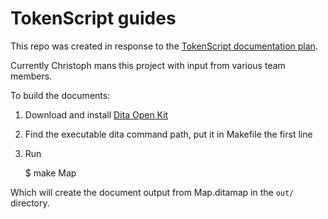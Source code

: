 # TokenScript guides

This repo was created in response to the [TokenScript documentation plan](https://community.tokenscript.org/t/what-kind-of-documents-do-we-need-for-tokenscript/366).

Currently Christoph mans this project with input from various team members.

To build the documents:

1. Download and install [Dita Open Kit](https://www.dita-ot.org)
2. Find the executable dita command path, put it in Makefile the first line
3. Run

    $ make Map

Which will create the document output from Map.ditamap in the `out/` directory.
